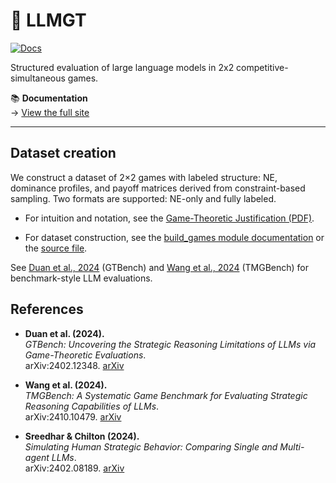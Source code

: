 # 🧠 LLMGT

[![Docs](https://img.shields.io/badge/docs-live-blue?style=flat-square)](https://avgjoe-cpu.github.io/LLMGT/)

Structured evaluation of large language models in 2x2 competitive-simultaneous games.


📚 **Documentation**  
→ [View the full site](https://avgjoe-cpu.github.io/LLMGT/)

--- 

## Dataset creation

We construct a dataset of 2×2 games with labeled structure: NE, dominance profiles, and payoff matrices derived from constraint-based sampling.
Two formats are supported: NE-only and fully labeled.

- For intuition and notation, see the [Game-Theoretic Justification (PDF)](https://avgjoe-cpu.github.io/LLMGT/games_intuition.pdf).

- For dataset construction, see the [build_games module documentation](https://avgjoe-cpu.github.io/LLMGT/game_build/)
or the [source file](src/llmgt/data/build_games.py).





See [Duan et al., 2024](#-references) (GTBench) and [Wang et al., 2024](#-references) (TMGBench) for benchmark-style LLM evaluations.



## References
- **Duan et al. (2024).**  
  *GTBench: Uncovering the Strategic Reasoning Limitations of LLMs via Game-Theoretic Evaluations*.  
  arXiv:2402.12348. [arXiv](https://arxiv.org/abs/2402.12348)

- **Wang et al. (2024).**  
  *TMGBench: A Systematic Game Benchmark for Evaluating Strategic Reasoning Capabilities of LLMs*.  
  arXiv:2410.10479. [arXiv](https://arxiv.org/abs/2410.10479)

- **Sreedhar & Chilton (2024).**  
  *Simulating Human Strategic Behavior: Comparing Single and Multi-agent LLMs*.  
  arXiv:2402.08189. [arXiv](https://arxiv.org/abs/2402.08189)
